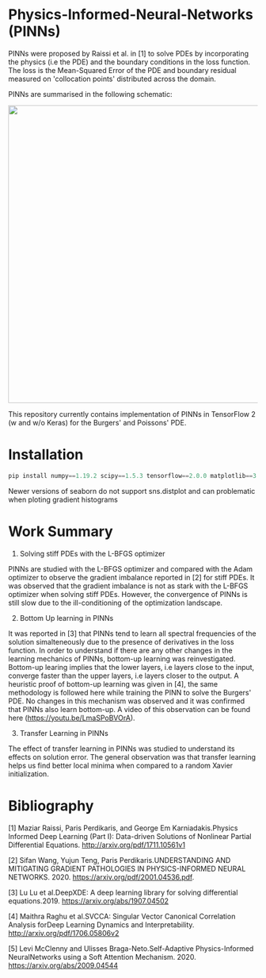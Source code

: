 # Physics-Informed-Neural-Networks (PINNs)

PINNs were proposed by Raissi et al. in [1] to solve PDEs by incorporating the physics (i.e the PDE) and the boundary conditions in the loss function. The loss is the Mean-Squared Error of the PDE and boundary residual measured on 'collocation points' distributed across the domain. 

PINNs are summarised in the following schematic:

<p align="center">
<img src="https://github.com/omniscientoctopus/Physics-Informed-Neural-Networks/blob/main/Images/PINN_schematic.png" width="600">
</p>

This repository currently contains implementation of PINNs in TensorFlow 2 (w and w/o Keras) for the Burgers' and Poissons' PDE. 

# Installation

```javascript
pip install numpy==1.19.2 scipy==1.5.3 tensorflow==2.0.0 matplotlib==3.3.2 pydoe==0.3.8 seaborn==0.9.0
```

Newer versions of seaborn do not support sns.distplot and can problematic when ploting gradient histograms

# Work Summary

1. Solving stiff PDEs with the L-BFGS optimizer

PINNs are studied with the L-BFGS optimizer and compared with the Adam optimizer to observe the gradient imbalance reported in [2]  for stiff PDEs. It was observed that the gradient imbalance is not as stark with the L-BFGS optimizer when solving stiff PDEs. However, the convergence of PINNs is still slow due to the ill-conditioning of the optimization landscape. 

2. Bottom Up learning in PINNs

It was reported in [3] that PINNs tend to learn all spectral frequencies of the solution simalteneously due to the presence of derivatives in the loss function. In order to understand if there are any other changes in the learning mechanics of PINNs, bottom-up learning was reinvestigated. Bottom-up learing implies that the lower layers, i.e layers close to the input, converge faster than the upper layers, i.e layers closer to the output. A heuristic proof of bottom-up learning was given in [4], the same methodology is followed here while training the PINN to solve the Burgers' PDE.  No changes in this mechanism was observed and it was confirmed that PINNs also learn bottom-up. A video of this observation can be found here (https://youtu.be/LmaSPoBVOrA). 

3. Transfer Learning in PINNs

The effect of transfer learning in PINNs was studied to understand its effects on solution error. The general observation was that transfer learning helps us find better local minima when compared to a random Xavier initialization. 

# Bibliography

[1] Maziar Raissi, Paris Perdikaris, and George Em Karniadakis.Physics Informed Deep Learning (Part I): Data-driven Solutions of Nonlinear Partial Differential Equations. http://arxiv.org/pdf/1711.10561v1

[2] Sifan Wang, Yujun Teng, Paris Perdikaris.UNDERSTANDING AND MITIGATING GRADIENT PATHOLOGIES IN PHYSICS-INFORMED NEURAL NETWORKS. 2020. https://arxiv.org/pdf/2001.04536.pdf.

[3] Lu Lu et al.DeepXDE: A deep learning library for solving differential equations.2019. https://arxiv.org/abs/1907.04502

[4] Maithra Raghu et al.SVCCA: Singular Vector Canonical Correlation Analysis forDeep Learning Dynamics and Interpretability. http://arxiv.org/pdf/1706.05806v2

[5] Levi McClenny and Ulisses Braga-Neto.Self-Adaptive Physics-Informed NeuralNetworks using a Soft Attention Mechanism. 2020. https://arxiv.org/abs/2009.04544
